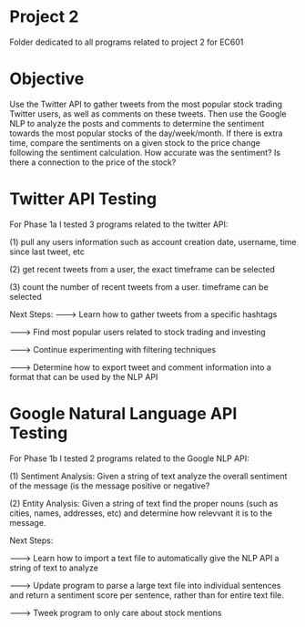 # Project 2
Folder dedicated to all programs related to project 2 for EC601

# Objective
Use the Twitter API to gather tweets from the most popular stock trading Twitter users, as well as comments on these tweets. 
Then use the Google NLP to analyze the posts and comments to determine the sentiment towards the most popular stocks of the day/week/month.
If there is extra time, compare the sentiments on a given stock to the price change following the sentiment calculation.
How accurate was the sentiment? Is there a connection to the price of the stock?

# Twitter API Testing
For Phase 1a I tested 3 programs related to the twitter API:

(1) pull any users information such as account creation date, username, time since last tweet, etc

(2) get recent tweets from a user, the exact timeframe can be selected

(3) count the number of recent tweets from a user. timeframe can be selected

Next Steps: 
---> Learn how to gather tweets from a specific hashtags

---> Find most popular users related to stock trading and investing

---> Continue experimenting with filtering techniques

---> Determine how to export tweet and comment information into a format that can be used by the NLP API

# Google Natural Language API Testing
For Phase 1b I tested 2 programs related to the Google NLP API:

(1) Sentiment Analysis: Given a string of text analyze the overall sentiment of the message (is the message positive or negative?

(2) Entity Analysis: Given a string of text find the proper nouns (such as cities, names, addresses, etc) and determine how relevvant it is to the message.

Next Steps:

---> Learn how to import a text file to automatically give the NLP API a string of text to analyze

---> Update program to parse a large text file into individual sentences and return a sentiment score per sentence, rather than for entire text file.

---> Tweek program to only care about stock mentions
